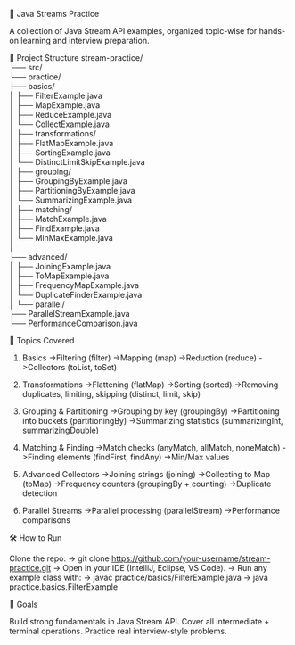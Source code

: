 🚀 Java Streams Practice

A collection of Java Stream API examples, organized topic-wise for hands-on learning and interview preparation.

📂 Project Structure
stream-practice/                                                                                                        
 └── src/                                                                                                        
     └── practice/                                                                                                        
         ├── basics/                                                                                                        
         │    ├── FilterExample.java                                                                                                    
         │    ├── MapExample.java                                                                                                    
         │    ├── ReduceExample.java                                                                                                    
         │    └── CollectExample.java                                                                                                    
         │
         ├── transformations/                                                                                                    
         │    ├── FlatMapExample.java                                                                                                    
         │    ├── SortingExample.java                                                                                                    
         │    └── DistinctLimitSkipExample.java                                                                                                    
         │
         ├── grouping/                                                                                                    
         │    ├── GroupingByExample.java                                                                                                    
         │    ├── PartitioningByExample.java                                                                                                    
         │    └── SummarizingExample.java                                                                                                    
         │
         ├── matching/                                                                                                    
         │    ├── MatchExample.java                                                                                                    
         │    ├── FindExample.java                                                                                                    
         │    └── MinMaxExample.java                                                                                                    
         │                                                                                                    
         ├── advanced/                                                                                                    
         │    ├── JoiningExample.java                                                                                                    
         │    ├── ToMapExample.java                                                                                                    
         │    ├── FrequencyMapExample.java                                                                                                    
         │    └── DuplicateFinderExample.java                                                                                                    
         │
         └── parallel/                                                                                                    
              ├── ParallelStreamExample.java                                                                                                    
              └── PerformanceComparison.java                                                                                                    

📍 Topics Covered
1. Basics
    ->Filtering (filter)
    ->Mapping (map)
    ->Reduction (reduce)
    ->Collectors (toList, toSet)

2. Transformations
    ->Flattening (flatMap)
    ->Sorting (sorted)
    ->Removing duplicates, limiting, skipping (distinct, limit, skip)

3. Grouping & Partitioning
    ->Grouping by key (groupingBy)
    ->Partitioning into buckets (partitioningBy)
    ->Summarizing statistics (summarizingInt, summarizingDouble)

4. Matching & Finding
    ->Match checks (anyMatch, allMatch, noneMatch)
    ->Finding elements (findFirst, findAny)
    ->Min/Max values

5. Advanced Collectors
    ->Joining strings (joining)
    ->Collecting to Map (toMap)
    ->Frequency counters (groupingBy + counting)
    ->Duplicate detection

6. Parallel Streams
    ->Parallel processing (parallelStream)
    ->Performance comparisons

🛠️ How to Run

Clone the repo:
    -> git clone https://github.com/your-username/stream-practice.git
    -> Open in your IDE (IntelliJ, Eclipse, VS Code).
    -> Run any example class with:
    -> javac practice/basics/FilterExample.java
    -> java practice.basics.FilterExample

🎯 Goals

Build strong fundamentals in Java Stream API.
Cover all intermediate + terminal operations.
Practice real interview-style problems.
